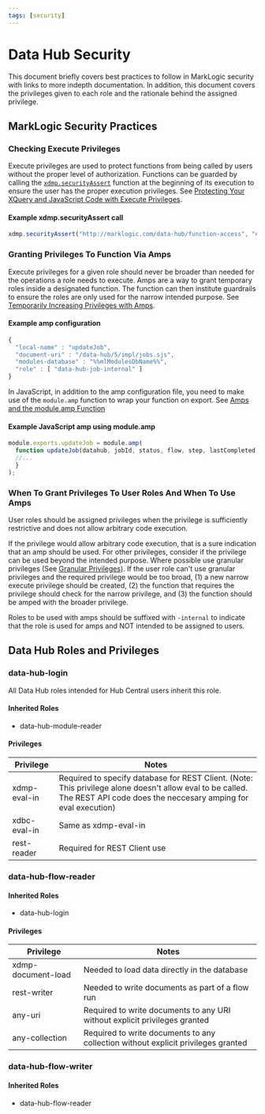 ```yaml
---
tags: [security]
---
```


# Data Hub Security

This document briefly covers best practices to follow in MarkLogic security with links to more indepth documentation. In addition, this document covers the privileges given to each role and the rationale behind the assigned privilege.

## MarkLogic Security Practices

### Checking Execute Privileges

Execute privileges are used to protect functions from being called by users without the proper level of authorization. Functions can be guarded by calling the [`xdmp.securityAssert`](https://docs.marklogic.com/xdmp.securityAssert) function at the beginning of its execution to ensure the user has the proper execution privileges. See [Protecting Your XQuery and JavaScript Code with Execute Privileges](https://docs.marklogic.com/guide/security/execute#id_69547).

#### Example xdmp.securityAssert call
```javascript
xdmp.securityAssert("http://marklogic.com/data-hub/function-access", "execute");
```

### Granting Privileges To Function Via Amps

Execute privileges for a given role should never be broader than needed for the operations a role needs to execute. Amps are a way to grant temporary roles inside a designated function. The function can then institute guardrails to ensure the roles are only used for the narrow intended purpose. See [Temporarily Increasing Privileges with Amps](https://docs.marklogic.com/guide/security/execute#id_54880).

#### Example amp configuration
```javascript
{
  "local-name" : "updateJob",
  "document-uri" : "/data-hub/5/impl/jobs.sjs",
  "modules-database" : "%%mlModulesDbName%%",
  "role" : [ "data-hub-job-internal" ]
}
```

In JavaScript, in addition to the amp configuration file, you need to make use of the `module.amp` function to wrap your function on export. See [Amps and the module.amp Function](https://docs.marklogic.com/guide/jsref/functions#id_13020) 

#### Example JavaScript amp using module.amp
```javascript
module.exports.updateJob = module.amp(
  function updateJob(datahub, jobId, status, flow, step, lastCompleted, stepResponse) {
  //...
  }
);
```
### When To Grant Privileges To User Roles And When To Use Amps

User roles should be assigned privileges when the privilege is sufficiently restrictive and does not allow arbitrary code execution.

If the privilege would allow arbitrary code execution, that is a sure indication that an amp should be used. For other privileges, consider if the privilege can be used beyond the intended purpose. Where possible use granular privileges (See [Granular Privileges](https://docs.marklogic.com/guide/security/granular)). If the user role can't use granular privileges and the required privilege would be too broad, (1) a new narrow execute privilege should be created, (2) the function that requires the privilege should check for the narrow privilege, and (3) the function should be amped with the broader privilege.

Roles to be used with amps should be suffixed with `-internal` to indicate that the role is used for amps and NOT intended to be assigned to users.

## Data Hub Roles and Privileges

### data-hub-login

All Data Hub roles intended for Hub Central users inherit this role.

#### Inherited Roles
 - data-hub-module-reader

#### Privileges

Privilege | Notes
---------|----------
 xdmp-eval-in | Required to specify database for REST Client. (Note: This privilege alone doesn't allow eval to be called. The REST API code does the neccesary amping for eval execution)
 xdbc-eval-in | Same as xdmp-eval-in
 rest-reader | Required for REST Client use

### data-hub-flow-reader 

#### Inherited Roles
 - data-hub-login

#### Privileges

Privilege | Notes
---------|----------
 xdmp-document-load | Needed to load data directly in the database
 rest-writer | Needed to write documents as part of a flow run
 any-uri | Required to write documents to any URI without explicit privileges granted
 any-collection | Required to write documents to any collection without explicit privileges granted

### data-hub-flow-writer

#### Inherited Roles
 - data-hub-flow-reader


